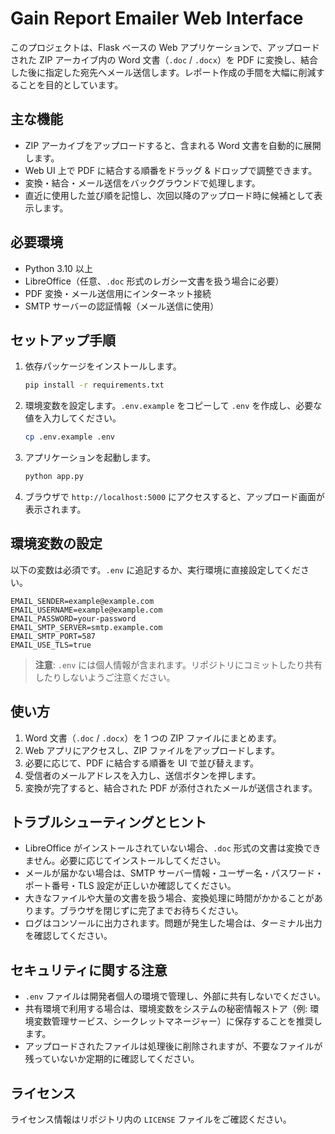 # Gain Report Emailer Web Interface

このプロジェクトは、Flask ベースの Web アプリケーションで、アップロードされた ZIP アーカイブ内の Word 文書（`.doc` / `.docx`）を PDF に変換し、結合した後に指定した宛先へメール送信します。レポート作成の手間を大幅に削減することを目的としています。

## 主な機能

- ZIP アーカイブをアップロードすると、含まれる Word 文書を自動的に展開します。
- Web UI 上で PDF に結合する順番をドラッグ & ドロップで調整できます。
- 変換・結合・メール送信をバックグラウンドで処理します。
- 直近に使用した並び順を記憶し、次回以降のアップロード時に候補として表示します。

## 必要環境

- Python 3.10 以上
- LibreOffice（任意、`.doc` 形式のレガシー文書を扱う場合に必要）
- PDF 変換・メール送信用にインターネット接続
- SMTP サーバーの認証情報（メール送信に使用）

## セットアップ手順

1. 依存パッケージをインストールします。
   ```bash
   pip install -r requirements.txt
   ```
2. 環境変数を設定します。`.env.example` をコピーして `.env` を作成し、必要な値を入力してください。
   ```bash
   cp .env.example .env
   ```
3. アプリケーションを起動します。
   ```bash
   python app.py
   ```
4. ブラウザで `http://localhost:5000` にアクセスすると、アップロード画面が表示されます。

## 環境変数の設定

以下の変数は必須です。`.env` に追記するか、実行環境に直接設定してください。

```
EMAIL_SENDER=example@example.com
EMAIL_USERNAME=example@example.com
EMAIL_PASSWORD=your-password
EMAIL_SMTP_SERVER=smtp.example.com
EMAIL_SMTP_PORT=587
EMAIL_USE_TLS=true
```

> **注意**: `.env` には個人情報が含まれます。リポジトリにコミットしたり共有したりしないようご注意ください。

## 使い方

1. Word 文書（`.doc` / `.docx`）を 1 つの ZIP ファイルにまとめます。
2. Web アプリにアクセスし、ZIP ファイルをアップロードします。
3. 必要に応じて、PDF に結合する順番を UI で並び替えます。
4. 受信者のメールアドレスを入力し、送信ボタンを押します。
5. 変換が完了すると、結合された PDF が添付されたメールが送信されます。

## トラブルシューティングとヒント

- LibreOffice がインストールされていない場合、`.doc` 形式の文書は変換できません。必要に応じてインストールしてください。
- メールが届かない場合は、SMTP サーバー情報・ユーザー名・パスワード・ポート番号・TLS 設定が正しいか確認してください。
- 大きなファイルや大量の文書を扱う場合、変換処理に時間がかかることがあります。ブラウザを閉じずに完了までお待ちください。
- ログはコンソールに出力されます。問題が発生した場合は、ターミナル出力を確認してください。

## セキュリティに関する注意

- `.env` ファイルは開発者個人の環境で管理し、外部に共有しないでください。
- 共有環境で利用する場合は、環境変数をシステムの秘密情報ストア（例: 環境変数管理サービス、シークレットマネージャー）に保存することを推奨します。
- アップロードされたファイルは処理後に削除されますが、不要なファイルが残っていないか定期的に確認してください。

## ライセンス

ライセンス情報はリポジトリ内の `LICENSE` ファイルをご確認ください。
